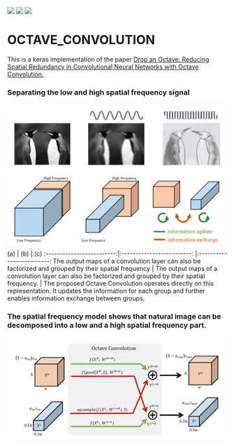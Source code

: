 ![](https://img.shields.io/badge/language-python_keras-orange.svg)
![](https://img.shields.io/badge/progress-70-green.svg)
[![](https://img.shields.io/badge/reference-paper-blue.svg)](https://arxiv.org/abs/1904.05049)
# OCTAVE_CONVOLUTION

This is a keras implementation of the paper [Drop an Octave: Reducing Spatial Redundancy in Convolutional Neural Networks with Octave Convolution.](https://arxiv.org/abs/1904.05049)


### Separating the low and high spatial frequency signal


![](fig/fig1.png)
![](fig/fig2.png)
    (a) |  (b) | (c)
:-------------------------:|:-------------------------: |:-------------------------: 
The output maps of a convolution layer can also be factorized and grouped by their spatial frequency |  The output maps of a convolution layer can also be factorized and grouped by their spatial frequency.  |   The proposed Octave Convolution operates directly on this representation. It updates the information for each group and further enables information exchange between groups.

### The spatial frequency model shows that natural image can be decomposed into a low and a high spatial frequency part. 

![](fig/octave.png)
